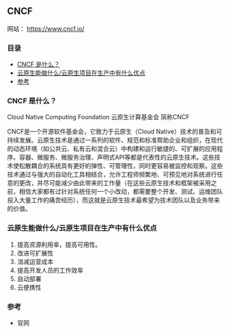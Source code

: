 ## CNCF

网站： https://www.cncf.io/

### 目录
* [CNCF 是什么？](#CNCF-是什么？)
* [云原生能做什么/云原生项目在生产中有什么优点](#云原生能做什么/云原生项目在生产中有什么优点)
* [参考](#参考)

### CNCF 是什么？
Cloud Native Computing Foundation 云原生计算基金会 简称CNCF

CNCF是一个开源软件基金会，它致力于云原生（Cloud Native）技术的普及和可持续发展。云原生技术是通过一系列的软件、规范和标准帮助企业和组织，在现代的动态环境（如公共云、私有云和混合云）中构建和运行敏捷的、可扩展的应用程序。容器、微服务、微服务治理、声明式API等都是代表性的云原生技术。这些技术使松散耦合的系统具有更好的弹性、可管理性，同时更容易被监控和观察。这些技术通过与强大的自动化工具相结合，允许工程师频繁地、可预见地对系统进行任意的更改，并尽可能减少由此带来的工作量（在这些云原生技术和框架被采用之前，相信大家都有过针对系统任何一个小改动，都需要整个开发、测试、运维团队投入大量工作的痛苦经历），而这就是云原生技术最希望为技术团队以及业务带来的价值。

### 云原生能做什么/云原生项目在生产中有什么优点
1. 提高资源利用率，提高可用性。
2. 改进可扩展性
3. 消减运营成本
4. 提高开发人员的工作效率
5. 自动部署
6. 云便携性

### 参考
* 官网